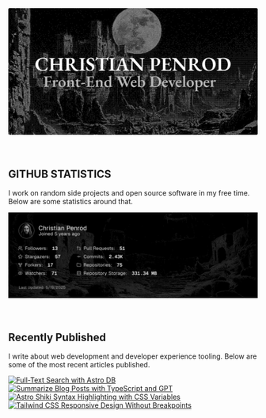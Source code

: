 
<picture>
  <source media="(prefers-color-scheme: dark)" srcset="assets/banner.dark.png?v=36b99a1c-9c9c-436d-903f-192eb37cf194" width="843px" />
  <source media="(prefers-color-scheme: light)" srcset="assets/banner.light.png?v=36b99a1c-9c9c-436d-903f-192eb37cf194" width="843px" />
  <img src="assets/banner.dark.png?v=36b99a1c-9c9c-436d-903f-192eb37cf194" alt="Banner" width="843px" />
</picture>
<br />
<br />
<br />
<h2>GITHUB STATISTICS</h2>
<p>I work on random side projects and open source software in my free time. Below are some statistics around that.</p>
<picture>
  <source media="(prefers-color-scheme: dark)" srcset="assets/statistics.dark.png?v=36b99a1c-9c9c-436d-903f-192eb37cf194" width="843px" />
  <source media="(prefers-color-scheme: light)" srcset="assets/statistics.light.png?v=36b99a1c-9c9c-436d-903f-192eb37cf194" width="843px" />
  <img src="assets/statistics.dark.png?v=36b99a1c-9c9c-436d-903f-192eb37cf194" alt="Github Statistics" width="843px" />
</picture>
<br />
<br />
<br />
<h2>Recently Published</h2>
<p>I write about web development and developer experience tooling. Below are some of the most recent articles published.</p>
<a href="https://christianpenrod.com/blog/full-text-search-with-astro-db"><img src="https://christianpenrod.com/blog/full-text-search-with-astro-db.png?v=36b99a1c-9c9c-436d-903f-192eb37cf194" alt="Full-Text Search with Astro DB" width="421px" /></a>
<a href="https://christianpenrod.com/blog/summarize-blog-posts-with-typescript-and-gpt"><img src="https://christianpenrod.com/blog/summarize-blog-posts-with-typescript-and-gpt.png?v=36b99a1c-9c9c-436d-903f-192eb37cf194" alt="Summarize Blog Posts with TypeScript and GPT" width="421px" /></a>
<a href="https://christianpenrod.com/blog/astro-shiki-syntax-highlighting-with-css-variables"><img src="https://christianpenrod.com/blog/astro-shiki-syntax-highlighting-with-css-variables.png?v=36b99a1c-9c9c-436d-903f-192eb37cf194" alt="Astro Shiki Syntax Highlighting with CSS Variables" width="421px" /></a>
<a href="https://christianpenrod.com/blog/tailwindcss-responsive-design-without-breakpoints"><img src="https://christianpenrod.com/blog/tailwindcss-responsive-design-without-breakpoints.png?v=36b99a1c-9c9c-436d-903f-192eb37cf194" alt="Tailwind CSS Responsive Design Without Breakpoints" width="421px" /></a>
